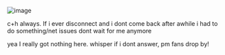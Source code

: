                              
![image](https://github.com/user-attachments/assets/1dc12b31-d026-42c3-b3fe-d0c566d87907)


c+h always. If i ever disconnect and i dont come back after awhile 
i had to do something/net issues dont wait for me anymore

yea I really got nothing here. whisper if i dont answer,  pm fans drop by!
